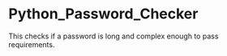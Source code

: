 # Python_Password_Checker
This checks if a password is long and complex enough to pass requirements. 
